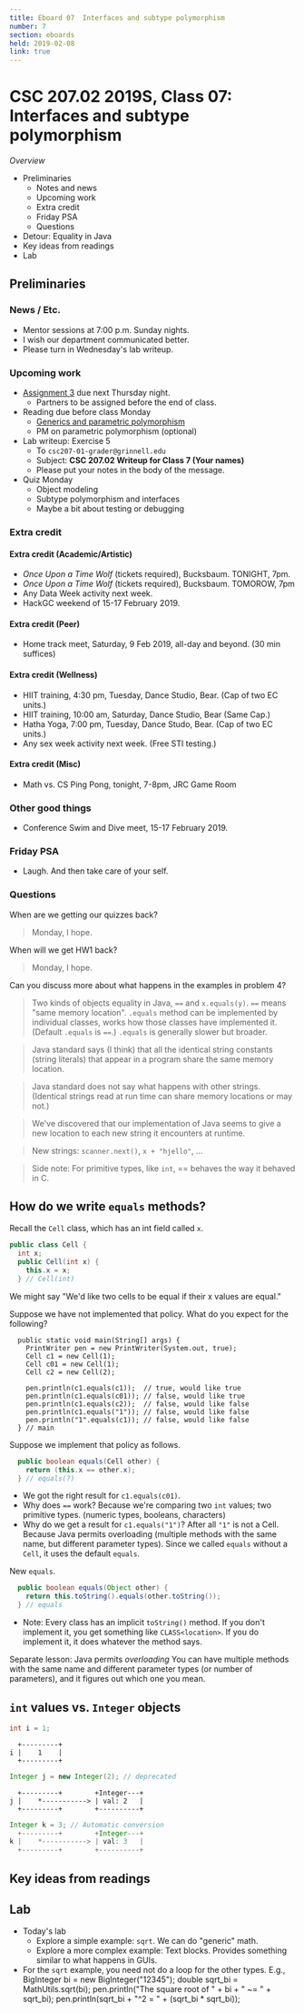 ```yaml
---
title: Eboard 07  Interfaces and subtype polymorphism
number: 7
section: eboards
held: 2019-02-08
link: true
---
```

CSC 207.02 2019S, Class 07:  Interfaces and subtype polymorphism
================================================================

_Overview_

* Preliminaries
    * Notes and news
    * Upcoming work
    * Extra credit
    * Friday PSA
    * Questions
* Detour: Equality in Java
* Key ideas from readings
* Lab

Preliminaries
-------------

### News / Etc.

* Mentor sessions at 7:00 p.m. Sunday nights.
* I wish our department communicated better.
* Please turn in Wednesday's lab writeup.

### Upcoming work

* [Assignment 3](../assignments/assignment03) due next Thursday night.
    * Partners to be assigned before the end of class.
* Reading due before class Monday
    * [Generics and parametric polymorphism](../readings/generics)
    * PM on parametric polymorphism (optional)
* Lab writeup: Exercise 5
    * To `csc207-01-grader@grinnell.edu`
    * Subject: **CSC 207.02 Writeup for Class 7 (Your names)**
    * Please put your notes in the body of the message.
* Quiz Monday
    * Object modeling
    * Subtype polymorphism and interfaces
    * Maybe a bit about testing or debugging

### Extra credit

#### Extra credit (Academic/Artistic)

* _Once Upon a Time Wolf_ (tickets required), Bucksbaum.
  TONIGHT, 7pm.
* _Once Upon a Time Wolf_ (tickets required), Bucksbaum.
  TOMOROW, 7pm
* Any Data Week activity next week.
* HackGC weekend of 15-17 February 2019.

#### Extra credit (Peer)

* Home track meet, Saturday, 9 Feb 2019, all-day and beyond.  (30 min suffices)

#### Extra credit (Wellness)

* HIIT training, 4:30 pm, Tuesday, Dance Studio, Bear.  (Cap of two EC units.)
* HIIT training, 10:00 am, Saturday, Dance Studio, Bear (Same Cap.)
* Hatha Yoga, 7:00 pm, Tuesday, Dance Studo, Bear.  (Cap of two EC units.)
* Any sex week activity next week.  (Free STI testing.)

#### Extra credit (Misc)

* Math vs. CS Ping Pong, tonight, 7-8pm, JRC Game Room

### Other good things

* Conference Swim and Dive meet, 15-17 February 2019.  

### Friday PSA

* Laugh.  And then take care of your self.

### Questions

When are we getting our quizzes back?

> Monday, I hope.

When will we get HW1 back?

> Monday, I hope.

Can you discuss more about what happens in the examples in problem 4?

> Two kinds of objects equality in Java, `==` and `x.equals(y)`.  `==` 
  means "same memory location".  `.equals` method can be implemented
  by individual classes, works how those classes have implemented it.
  (Default `.equals` is `==`.)  `.equals` is generally slower but
  broader.

> Java standard says (I think) that all the identical string constants 
  (string literals) that appear in a program share the same memory
  location.

> Java standard does not say what happens with other strings.  (Identical
  strings read at run time can share memory locations or may not.)

> We've discovered that our implementation of Java seems to give a new
  location to each new string it encounters at runtime.

> New strings: `scanner.next()`, `x + "hjello"`, ...

> Side note: For primitive types, like `int`, == behaves the way it
  behaved in C.

How do we write `equals` methods?
---------------------------------

Recall the `Cell` class, which has an int field called `x`.  

```java
public class Cell {
  int x;
  public Cell(int x) {
    this.x = x;
  } // Cell(int)
```

We might say "We'd like two cells to be equal if their x values are equal."

Suppose we have not implemented that policy.  What do you expect for
the following?

```
  public static void main(String[] args) {
    PrintWriter pen = new PrintWriter(System.out, true);
    Cell c1 = new Cell(1);
    Cell c01 = new Cell(1);
    Cell c2 = new Cell(2);

    pen.println(c1.equals(c1));  // true, would like true
    pen.println(c1.equals(c01)); // false, would like true
    pen.println(c1.equals(c2));  // false, would like false
    pen.println(c1.equals("1")); // false, would like false
    pen.println("1".equals(c1)); // false, would like false
  } // main
```
Suppose we implement that policy as follows.

```java
  public boolean equals(Cell other) {
    return (this.x == other.x);
  } // equals(?)
```

* We got the right result for `c1.equals(c01)`.
* Why does `==` work?  Because we're comparing two `int` values; two
  primitive types.  (numeric types, booleans, characters)
* Why do we get a result for `c1.equals("1")`?  After all `"1"` is not a
  Cell.  Because Java permits overloading (multiple methods with the
  same name, but different parameter types).  Since we called `equals`
  without a `Cell`, it uses the default `equals`.

New `equals`.

```java
  public boolean equals(Object other) {
    return this.toString().equals(other.toString());
  } // equals
```

* Note: Every class has an implicit `toString()` method.  If you don't
  implement it, you get something like `CLASS<location>`.  If you do
  implement it, it does whatever the method says.

Separate lesson: Java permits *overloading*  You can have multiple methods
with the same name and different parameter types (or number of parameters),
and it figures out which one you mean.

`int` values vs. `Integer` objects
----------------------------------

```java
int i = 1;
```

```text
  +---------+
i |    1    |
  +---------+
```

```java
Integer j = new Integer(2); // deprecated
```

```text
  +---------+        +Integer---+
j |    *-----------> | val: 2   |
  +---------+        +----------+
```

```java
Integer k = 3; // Automatic conversion
  +---------+        +Integer---+
k |    *-----------> | val: 3   |
  +---------+        +----------+
```


Key ideas from readings
-----------------------

Lab
---

* Today's lab
    * Explore a simple example: `sqrt`.  We can do "generic" math.
    * Explore a more complex example: Text blocks.  Provides something
      similar to what happens in GUIs.
* For the `sqrt` example, you need not do a loop for the other types.
  E.g.,
        BigInteger bi = new BigInteger("12345");
        double sqrt_bi = MathUtils.sqrt(bi);
        pen.println("The square root of " + bi + " ~= " + sqrt_bi);
        pen.println(sqrt_bi + "^2 = " + (sqrt_bi * sqrt_bi));

